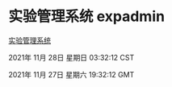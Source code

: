 # 实验管理系统 expadmin
[实验管理系统](http://59.174.24.190:56808/expadmin-782313d2-e1b1-4ea7-932e-3a55e6a1a4d0/)

2021年 11月 28日 星期日 03:32:12 CST

2021年 11月 27日 星期六 19:32:12 GMT
